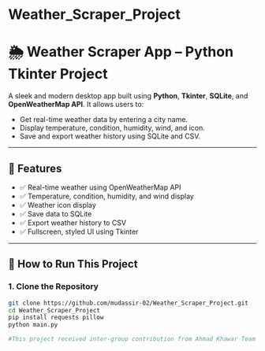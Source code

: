 # Weather_Scraper_Project
# 🌦️ Weather Scraper App – Python Tkinter Project

A sleek and modern desktop app built using **Python**, **Tkinter**, **SQLite**, and **OpenWeatherMap API**. It allows users to:
- Get real-time weather data by entering a city name.
- Display temperature, condition, humidity, wind, and icon.
- Save and export weather history using SQLite and CSV.

---

## 🧩 Features

- ✅ Real-time weather using OpenWeatherMap API  
- ✅ Temperature, condition, humidity, and wind display  
- ✅ Weather icon display  
- ✅ Save data to SQLite  
- ✅ Export weather history to CSV  
- ✅ Fullscreen, styled UI using Tkinter  

---

## 🧪 How to Run This Project

### 1. Clone the Repository
```bash
git clone https://github.com/mudassir-02/Weather_Scraper_Project.git
cd Weather_Scraper_Project
pip install requests pillow
python main.py

#This project received inter-group contribution from Ahmad Khawar Team for collaboration purpose.
